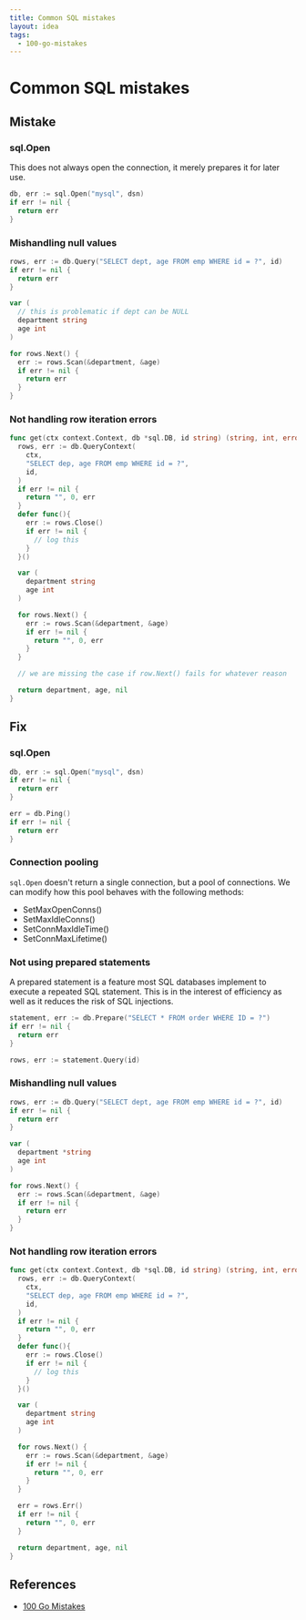 ```yaml
---
title: Common SQL mistakes
layout: idea
tags:
  - 100-go-mistakes
---
```


# Common SQL mistakes

## Mistake

### sql.Open

This does not always open the connection, it merely prepares it for later use.

```go
db, err := sql.Open("mysql", dsn)
if err != nil {
  return err
}
```

### Mishandling null values

```go
rows, err := db.Query("SELECT dept, age FROM emp WHERE id = ?", id)
if err != nil {
  return err
}

var (
  // this is problematic if dept can be NULL
  department string
  age int
)

for rows.Next() {
  err := rows.Scan(&department, &age)
  if err != nil {
    return err
  }
}
```

### Not handling row iteration errors

```go
func get(ctx context.Context, db *sql.DB, id string) (string, int, error) {
  rows, err := db.QueryContext(
    ctx,
    "SELECT dep, age FROM emp WHERE id = ?",
    id,
  )
  if err != nil {
    return "", 0, err
  }
  defer func(){
    err := rows.Close()
    if err != nil {
      // log this
    }
  }()

  var (
    department string
    age int
  )

  for rows.Next() {
    err := rows.Scan(&department, &age)
    if err != nil {
      return "", 0, err
    }
  }

  // we are missing the case if row.Next() fails for whatever reason

  return department, age, nil
}
```

## Fix

### sql.Open

```go
db, err := sql.Open("mysql", dsn)
if err != nil {
  return err
}

err = db.Ping()
if err != nil {
  return err
}
```

### Connection pooling

`sql.Open` doesn't return a single connection, but a pool of connections. We can
modify how this pool behaves with the following methods:

- SetMaxOpenConns()
- SetMaxIdleConns()
- SetConnMaxIdleTime()
- SetConnMaxLifetime()

### Not using prepared statements

A prepared statement is a feature most SQL databases implement to execute
a repeated SQL statement. This is in the interest of efficiency as well as it
reduces the risk of SQL injections.

```go
statement, err := db.Prepare("SELECT * FROM order WHERE ID = ?")
if err != nil {
  return err
}

rows, err := statement.Query(id)
```

### Mishandling null values

```go
rows, err := db.Query("SELECT dept, age FROM emp WHERE id = ?", id)
if err != nil {
  return err
}

var (
  department *string
  age int
)

for rows.Next() {
  err := rows.Scan(&department, &age)
  if err != nil {
    return err
  }
}
```

### Not handling row iteration errors

```go
func get(ctx context.Context, db *sql.DB, id string) (string, int, error) {
  rows, err := db.QueryContext(
    ctx,
    "SELECT dep, age FROM emp WHERE id = ?",
    id,
  )
  if err != nil {
    return "", 0, err
  }
  defer func(){
    err := rows.Close()
    if err != nil {
      // log this
    }
  }()

  var (
    department string
    age int
  )

  for rows.Next() {
    err := rows.Scan(&department, &age)
    if err != nil {
      return "", 0, err
    }
  }

  err = rows.Err()
  if err != nil {
    return "", 0, err
  }

  return department, age, nil
}
```


## References

- [100 Go Mistakes](/reference/100-Go-Mistakes-and-How-to-Avoid-Them)
